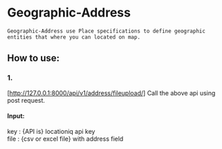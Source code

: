 # Geographic-Address
    Geographic-Address use Place specifications to define geographic entities that where you can located on map.
    
## How to use: 
### 1.
 [http://127.0.0.1:8000/api/v1/address/fileupload/]
 Call the above api using post request.
 #### Input:
 key :  {API is} locationiq api key\
 file : {csv or excel file} with address field
